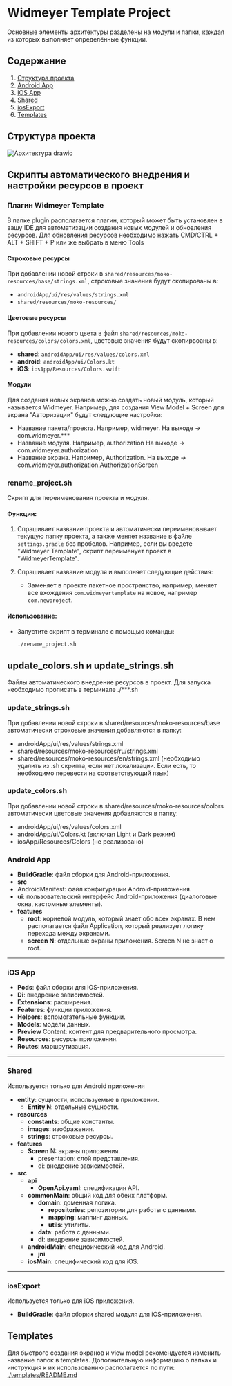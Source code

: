 
# Widmeyer Template Project

Основные элементы архитектуры разделены на модули и папки, каждая из которых выполняет определённые функции.

## Содержание
1. [Структура проекта](#структура-проекта)
2. [Android App](#android-app)
3. [iOS App](#ios-app)
4. [Shared](#shared)
5. [iosExport](#iosexport)
6. [Templates](#templates)

## Структура проекта
![Архитектура drawio](https://github.com/user-attachments/assets/adab02e3-3c4c-4275-b553-56184033230c)

## Скрипты автоматического внедрения и настройки ресурсов в проект

### Плагин Widmeyer Template
В папке plugin располагается плагин, который может быть установлен в вашу IDE для автоматизации создания новых модулей и обновления ресурсов. Для обновления ресурсов необходимо нажать CMD/CTRL + ALT + SHIFT + P или же выбрать в меню Tools

#### Строковые ресурсы
При добавлении новой строки в `shared/resources/moko-resources/base/strings.xml`, строковые значения будут скопированы в:

- `androidApp/ui/res/values/strings.xml` 
- `shared/resources/moko-resources/`

#### Цветовые ресурсы
При добавлении нового цвета в файл `shared/resources/moko-resources/colors/colors.xml`, цветовые значения будут скопирвоаны в:

- **shared**: `androidApp/ui/res/values/colors.xml` 
- **android**: `androidApp/ui/Colors.kt` 
- **iOS**: `iosApp/Resources/Colors.swift`

#### Модули
Для создания новых экранов можно создать новый модуль, который называется Widmeyer. Например, для создания View Model + Screen для экрана "Авторизации" будут следующие настройки:
* Название пакета/проекта. Например, widmeyer. На выходе -> com.widmeyer.***
* Название модуля. Например, authorization На выходе -> com.widmeyer.authorization
* Название экрана. Например, Authorization. На выходе -> com.widmeyer.authorization.AuthorizationScreen

### rename_project.sh
Скрипт для переименования проекта и модуля.

#### Функции:
1. Спрашивает название проекта и автоматически переименовывает текущую папку проекта, а также меняет название в файле `settings.gradle` без пробелов. 
   Например, если вы введете "Widmeyer Template", скрипт переименует проект в "WidmeyerTemplate".
   
2. Спрашивает название модуля и выполняет следующие действия:
   - Заменяет в проекте пакетное пространство, например, меняет все вхождения `com.widmeyertemplate` на новое, например `com.newproject`.

#### Использование:
- Запустите скрипт в терминале с помощью команды:
  ```bash
  ./rename_project.sh
  ```


## update_colors.sh и update_strings.sh
Файлы автоматического внедрение ресурсов в проект. Для запуска необходимо прописать в терминале ./***.sh
### update_strings.sh
При добавлении новой строки в shared/resources/moko-resources/base автоматически строковые значения добавляются в папку:
- androidApp/ui/res/values/strings.xml 
- shared/resources/moko-resources/ru/strings.xml 
- shared/resources/moko-resources/en/strings.xml (необходимо удалить из .sh скрипта, если нет локализации. Если есть, то необходимо перевести на соответствующий язык)
### update_colors.sh
При добавлении новой строки в shared/resources/moko-resources/colors автоматически цветовые значения добавляются в папку:
- androidApp/ui/res/values/colors.xml 
- androidApp/ui/Colors.kt (включая Light и Dark режим)
- iosApp/Resources/Colors (не реализовано)

### Android App
- **BuildGradle**: файл сборки для Android-приложения.
- **src**
- AndroidManifest: файл конфигурации Android-приложения.
- **ui**: пользовательский интерфейс Android-приложения (диалоговые окна, кастомные элементы).
- **features**
  - **root**: корневой модуль, который знает обо всех экранах. В нем располагается файл Application, который реализует логику перехода между экранами.
  - **screen N**: отдельные экраны приложения. Screen N не знает о root.
---
### iOS App
- **Pods**: файл сборки для iOS-приложения.
- **Di**: внедрение зависимостей.
- **Extensions**: расширения.
- **Features**: функции приложения.
- **Helpers**: вспомогательные функции.
- **Models**: модели данных.
- **Preview** Content: контент для предварительного просмотра.
- **Resources**: ресурсы приложения.
- **Routes**: маршрутизация.
---
### Shared
Используется только для Android приложения

- **entity**: сущности, используемые в приложении.
  - **Entity N**: отдельные сущности.
- **resources**
  - **constants**: общие константы.
  - **images**: изображения.
  - **strings**: строковые ресурсы.
- **features**
  - **Screen** N: экраны приложения.
    - presentation: слой представления.
    - di: внедрение зависимостей.
- **src**
  - **api**
    - **OpenApi.yaml**: спецификация API.
  - **commonMain**: общий код для обеих платформ.
    - **domain**: доменная логика.
      - **repositories**: репозитории для работы с данными.
      - **mapping**: маппинг данных.
      - **utils**: утилиты.
    - **data**: работа с данными.
    - **di**: внедрение зависимостей.
  - **androidMain**: специфический код для Android.
    - **jni**
  - **iosMain**: специфический код для iOS.
---
### iosExport
Используется только для iOS приложения.

- **BuildGradle**: файл сборки shared модуля для iOS-приложения.

## Templates

Для быстрого создания экранов и view model рекомендуется изменить название папок в templates. Дополнительную информацию о папках и инструкция к их использованию располагается по пути: [./templates/README.md](./templates/README.md)

